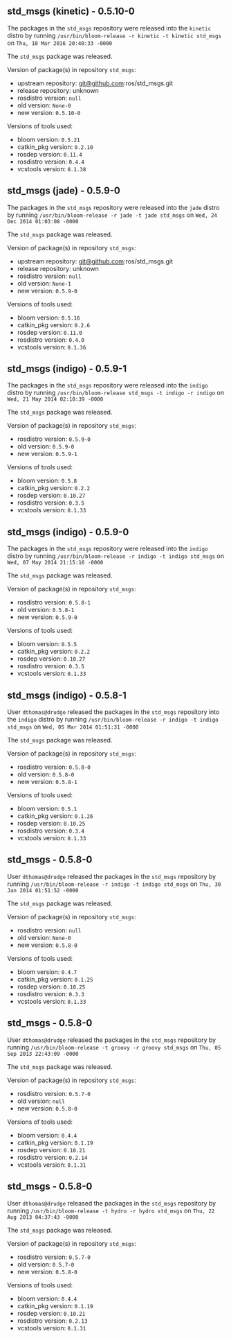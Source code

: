 ## std_msgs (kinetic) - 0.5.10-0

The packages in the `std_msgs` repository were released into the `kinetic` distro by running `/usr/bin/bloom-release -r kinetic -t kinetic std_msgs` on `Thu, 10 Mar 2016 20:40:33 -0000`

The `std_msgs` package was released.

Version of package(s) in repository `std_msgs`:

- upstream repository: git@github.com:ros/std_msgs.git
- release repository: unknown
- rosdistro version: `null`
- old version: `None-0`
- new version: `0.5.10-0`

Versions of tools used:

- bloom version: `0.5.21`
- catkin_pkg version: `0.2.10`
- rosdep version: `0.11.4`
- rosdistro version: `0.4.4`
- vcstools version: `0.1.38`


## std_msgs (jade) - 0.5.9-0

The packages in the `std_msgs` repository were released into the `jade` distro by running `/usr/bin/bloom-release -r jade -t jade std_msgs` on `Wed, 24 Dec 2014 01:03:08 -0000`

The `std_msgs` package was released.

Version of package(s) in repository `std_msgs`:
- upstream repository: git@github.com:ros/std_msgs.git
- release repository: unknown
- rosdistro version: `null`
- old version: `None-1`
- new version: `0.5.9-0`

Versions of tools used:
- bloom version: `0.5.16`
- catkin_pkg version: `0.2.6`
- rosdep version: `0.11.0`
- rosdistro version: `0.4.0`
- vcstools version: `0.1.36`


## std_msgs (indigo) - 0.5.9-1

The packages in the `std_msgs` repository were released into the `indigo` distro by running `/usr/bin/bloom-release std_msgs -t indigo -r indigo` on `Wed, 21 May 2014 02:10:39 -0000`

The `std_msgs` package was released.

Version of package(s) in repository `std_msgs`:
- rosdistro version: `0.5.9-0`
- old version: `0.5.9-0`
- new version: `0.5.9-1`

Versions of tools used:
- bloom version: `0.5.8`
- catkin_pkg version: `0.2.2`
- rosdep version: `0.10.27`
- rosdistro version: `0.3.5`
- vcstools version: `0.1.33`


## std_msgs (indigo) - 0.5.9-0

The packages in the `std_msgs` repository were released into the `indigo` distro by running `/usr/bin/bloom-release -r indigo -t indigo std_msgs` on `Wed, 07 May 2014 21:15:16 -0000`

The `std_msgs` package was released.

Version of package(s) in repository `std_msgs`:
- rosdistro version: `0.5.8-1`
- old version: `0.5.8-1`
- new version: `0.5.9-0`

Versions of tools used:
- bloom version: `0.5.5`
- catkin_pkg version: `0.2.2`
- rosdep version: `0.10.27`
- rosdistro version: `0.3.5`
- vcstools version: `0.1.33`


## std_msgs (indigo) - 0.5.8-1

User `dthomas@drudge` released the packages in the `std_msgs` repository into the `indigo` distro by running `/usr/bin/bloom-release -r indigo -t indigo std_msgs` on `Wed, 05 Mar 2014 01:51:31 -0000`

The `std_msgs` package was released.

Version of package(s) in repository `std_msgs`:
- rosdistro version: `0.5.8-0`
- old version: `0.5.8-0`
- new version: `0.5.8-1`

Versions of tools used:
- bloom version: `0.5.1`
- catkin_pkg version: `0.1.26`
- rosdep version: `0.10.25`
- rosdistro version: `0.3.4`
- vcstools version: `0.1.33`


## std_msgs - 0.5.8-0

User `dthomas@drudge` released the packages in the `std_msgs` repository by running `/usr/bin/bloom-release -r indigo -t indigo std_msgs` on `Thu, 30 Jan 2014 01:51:52 -0000`

The `std_msgs` package was released.

Version of package(s) in repository `std_msgs`:
- rosdistro version: `null`
- old version: `None-0`
- new version: `0.5.8-0`

Versions of tools used:
- bloom version: `0.4.7`
- catkin_pkg version: `0.1.25`
- rosdep version: `0.10.25`
- rosdistro version: `0.3.3`
- vcstools version: `0.1.33`


## std_msgs - 0.5.8-0

User `dthomas@drudge` released the packages in the `std_msgs` repository by running `/usr/bin/bloom-release -t groovy -r groovy std_msgs` on `Thu, 05 Sep 2013 22:43:09 -0000`

The `std_msgs` package was released.

Version of package(s) in repository `std_msgs`:
- rosdistro version: `0.5.7-0`
- old version: `null`
- new version: `0.5.8-0`

Versions of tools used:
- bloom version: `0.4.4`
- catkin_pkg version: `0.1.19`
- rosdep version: `0.10.21`
- rosdistro version: `0.2.14`
- vcstools version: `0.1.31`


## std_msgs - 0.5.8-0

User `dthomas@drudge` released the packages in the `std_msgs` repository by running `/usr/bin/bloom-release -t hydro -r hydro std_msgs` on `Thu, 22 Aug 2013 04:37:43 -0000`

The `std_msgs` package was released.

Version of package(s) in repository `std_msgs`:
- rosdistro version: `0.5.7-0`
- old version: `0.5.7-0`
- new version: `0.5.8-0`

Versions of tools used:
- bloom version: `0.4.4`
- catkin_pkg version: `0.1.19`
- rosdep version: `0.10.21`
- rosdistro version: `0.2.13`
- vcstools version: `0.1.31`


